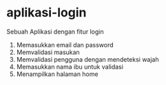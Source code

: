 # aplikasi-login
Sebuah Aplikasi dengan fitur login
1. Memasukkan email dan password
2. Memvalidasi masukan
3. Memvalidasi pengguna dengan mendeteksi wajah
4. Memasukkan nama ibu untuk validasi
5. Menampilkan halaman home
